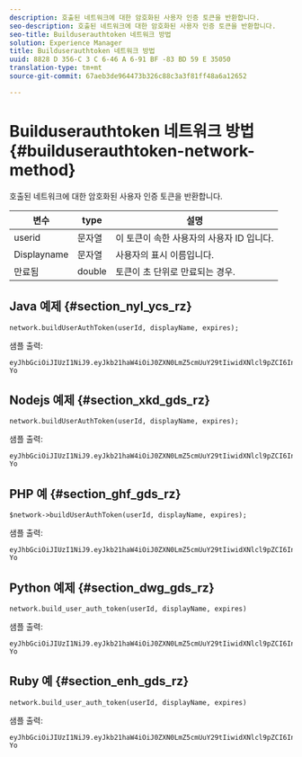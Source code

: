 ```yaml
---
description: 호출된 네트워크에 대한 암호화된 사용자 인증 토큰을 반환합니다.
seo-description: 호출된 네트워크에 대한 암호화된 사용자 인증 토큰을 반환합니다.
seo-title: Builduserauthtoken 네트워크 방법
solution: Experience Manager
title: Builduserauthtoken 네트워크 방법
uuid: 8828 D 356-C 3 C 6-46 A 6-91 BF -83 BD 59 E 35050
translation-type: tm+mt
source-git-commit: 67aeb3de964473b326c88c3a3f81ff48a6a12652

---
```



# Builduserauthtoken 네트워크 방법{#builduserauthtoken-network-method}

호출된 네트워크에 대한 암호화된 사용자 인증 토큰을 반환합니다.

| 변수 | type | 설명 |
|--- |--- |--- |
| userid | 문자열 | 이 토큰이 속한 사용자의 사용자 ID 입니다. |
| Displayname | 문자열 | 사용자의 표시 이름입니다. |
| 만료됨 | double | 토큰이 초 단위로 만료되는 경우. |

## Java 예제 {#section_nyl_ycs_rz}

```
network.buildUserAuthToken(userId, displayName, expires); 
```

샘플 출력:

```
eyJhbGciOiJIUzI1NiJ9.eyJkb21haW4iOiJ0ZXN0LmZ5cmUuY29tIiwidXNlcl9pZCI6InN5c3RlbSIsImRpc3BsYXlfbmFtZSI6InN5c3RlbSIsImV4cGlyZXMiOjEzOTY2NTUwODN9.33GuJF_ou2O6CCV22Y3PlLUgP2Igy9vAXfmLONkt-Yo 
```

## Nodejs 예제 {#section_xkd_gds_rz}

```
network.buildUserAuthToken(userId, displayName, expires); 
```

샘플 출력:

```
eyJhbGciOiJIUzI1NiJ9.eyJkb21haW4iOiJ0ZXN0LmZ5cmUuY29tIiwidXNlcl9pZCI6InN5c3RlbSIsImRpc3BsYXlfbmFtZSI6InN5c3RlbSIsImV4cGlyZXMiOjEzOTY2NTUwODN9.33GuJF_ou2O6CCV22Y3PlLUgP2Igy9vAXfmLONkt-Yo 
```

## PHP 예 {#section_ghf_gds_rz}

```
$network->buildUserAuthToken(userId, displayName, expires); 
```

샘플 출력:

```
eyJhbGciOiJIUzI1NiJ9.eyJkb21haW4iOiJ0ZXN0LmZ5cmUuY29tIiwidXNlcl9pZCI6InN5c3RlbSIsImRpc3BsYXlfbmFtZSI6InN5c3RlbSIsImV4cGlyZXMiOjEzOTY2NTUwODN9.33GuJF_ou2O6CCV22Y3PlLUgP2Igy9vAXfmLONkt-Yo
```

## Python 예제 {#section_dwg_gds_rz}

```
network.build_user_auth_token(userId, displayName, expires) 
```

샘플 출력:

```
eyJhbGciOiJIUzI1NiJ9.eyJkb21haW4iOiJ0ZXN0LmZ5cmUuY29tIiwidXNlcl9pZCI6InN5c3RlbSIsImRpc3BsYXlfbmFtZSI6InN5c3RlbSIsImV4cGlyZXMiOjEzOTY2NTUwODN9.33GuJF_ou2O6CCV22Y3PlLUgP2Igy9vAXfmLONkt-Yo
```

## Ruby 예 {#section_enh_gds_rz}

```
network.build_user_auth_token(userId, displayName, expires) 
```

샘플 출력:

```
eyJhbGciOiJIUzI1NiJ9.eyJkb21haW4iOiJ0ZXN0LmZ5cmUuY29tIiwidXNlcl9pZCI6InN5c3RlbSIsImRpc3BsYXlfbmFtZSI6InN5c3RlbSIsImV4cGlyZXMiOjEzOTY2NTUwODN9.33GuJF_ou2O6CCV22Y3PlLUgP2Igy9vAXfmLONkt-Yo
```
